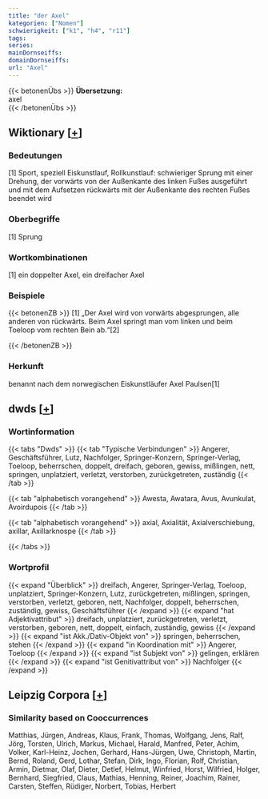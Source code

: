 ```yaml
---
title: "der Axel"
kategorien: ["Nomen"]
schwierigkeit: ["k1", "h4", "r11"]
tags:
series:
mainDornseiffs:
domainDornseiffs:
url: "Axel"
---
```


{{< betonenÜbs >}}
**Übersetzung:**  
axel  
{{< /betonenÜbs >}}

## Wiktionary [[+](https://de.wiktionary.org/wiki/Axel)]

### Bedeutungen
[1] Sport, speziell Eiskunstlauf, Rollkunstlauf: schwieriger Sprung mit einer Drehung, der vorwärts von der Außenkante des linken Fußes ausgeführt und mit dem Aufsetzen rückwärts mit der Außenkante des rechten Fußes beendet wird  

### Oberbegriffe
[1] Sprung  

### Wortkombinationen
[1] ein doppelter Axel, ein dreifacher Axel  

### Beispiele
{{< betonenZB >}}
[1] „Der Axel wird von vorwärts abgesprungen, alle anderen von rückwärts. Beim Axel springt man vom linken und beim Toeloop vom rechten Bein ab.“[2]  

{{< /betonenZB >}}
### Herkunft
benannt nach dem norwegischen Eiskunstläufer Axel Paulsen[1]  



## dwds [[+](https://www.dwds.de/wb/Axel)]

### Wortinformation
{{< tabs "Dwds" >}}
{{< tab "Typische Verbindungen" >}}
Angerer, Geschäftsführer, Lutz, Nachfolger, Springer-Konzern, Springer-Verlag, Toeloop, beherrschen, doppelt, dreifach, geboren, gewiss, mißlingen, nett, springen, unplatziert, verletzt, verstorben, zurückgetreten, zuständig
{{< /tab >}}

{{< tab "alphabetisch vorangehend" >}}
Awesta, Awatara, Avus, Avunkulat, Avoirdupois
{{< /tab >}}

{{< tab "alphabetisch vorangehend" >}}
axial, Axialität, Axialverschiebung, axillar, Axillarknospe
{{< /tab >}}

{{< /tabs >}}

### Wortprofil
{{< expand "Überblick" >}} dreifach, Angerer, Springer-Verlag, Toeloop, unplatziert, Springer-Konzern, Lutz, zurückgetreten, mißlingen, springen, verstorben, verletzt, geboren, nett, Nachfolger, doppelt, beherrschen, zuständig, gewiss, Geschäftsführer {{< /expand >}}
{{< expand "hat Adjektivattribut" >}} dreifach, unplatziert, zurückgetreten, verletzt, verstorben, geboren, nett, doppelt, einfach, zuständig, gewiss {{< /expand >}}
{{< expand "ist Akk./Dativ-Objekt von" >}} springen, beherrschen, stehen {{< /expand >}}
{{< expand "in Koordination mit" >}} Angerer, Toeloop {{< /expand >}}
{{< expand "ist Subjekt von" >}} gelingen, erklären {{< /expand >}}
{{< expand "ist Genitivattribut von" >}} Nachfolger {{< /expand >}}

## Leipzig Corpora [[+](https://corpora.uni-leipzig.de/en/res?word=Axel&corpusId=deu_newscrawl-public_2018)]


### Similarity based on Cooccurrences
Matthias, Jürgen, Andreas, Klaus, Frank, Thomas, Wolfgang, Jens, Ralf, Jörg, Torsten, Ulrich, Markus, Michael, Harald, Manfred, Peter, Achim, Volker, Karl-Heinz, Jochen, Gerhard, Hans-Jürgen, Uwe, Christoph, Martin, Bernd, Roland, Gerd, Lothar, Stefan, Dirk, Ingo, Florian, Rolf, Christian, Armin, Dietmar, Olaf, Dieter, Detlef, Helmut, Winfried, Horst, Wilfried, Holger, Bernhard, Siegfried, Claus, Mathias, Henning, Reiner, Joachim, Rainer, Carsten, Steffen, Rüdiger, Norbert, Tobias, Herbert

